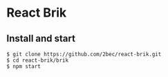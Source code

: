 # React Brik
## Install and start
```
$ git clone https://github.com/2bec/react-brik.git
$ cd react-brik/brik
$ npm start
```